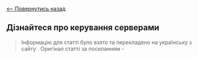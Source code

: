 [<-- Повернутись назад](index.md)

## Дізнайтеся про керування серверами

> Інформацію для статті було взято та перекладено на українську з сайту [ ](). Оригінал статті за посиланням - 
